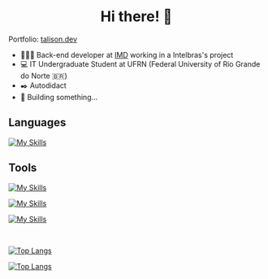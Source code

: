 <h1 align="center">
Hi there! 👋
</h1>

Portfolio: [talison.dev](https://talison.dev/)

- 🧑🏻‍💻 Back-end developer at [IMD](https://portal.imd.ufrn.br) working in a Intelbras's project
- 💻 IT Undergraduate Student at UFRN (Federal University of Rio Grande do Norte 🇧🇷)
- ✒️ Autodidact
- 🚀 Building something...

## Languages
[![My Skills](https://skillicons.dev/icons?i=ts,js,py,rust,c,cpp,lua)]()

## Tools
[![My Skills](https://skillicons.dev/icons?i=linux,git,gitlab,neovim)]()

[![My Skills](https://skillicons.dev/icons?i=nodejs,nest,django,docker,redis,postgres,mongo,firebase,heroku)]()

[![My Skills](https://skillicons.dev/icons?i=react,vue,nuxt,next,sass,jest)]()

<br />

[![Top Langs](https://github-readme-stats.vercel.app/api/top-langs/?username=talis-fb&hide=vue&langs_count=10&layout=compact&exclude_repo=MaquinaRefrigeranteFPGA,dotfiles&show_icons=true&theme=github_dark)](https://github.com/talis-fb/github-readme-stats)

[![Top Langs](https://github-readme-stats.vercel.app/api?username=talis-fb&show_icons=true&theme=github_dark)](https://github.com/talis-fb/github-readme-stats)


